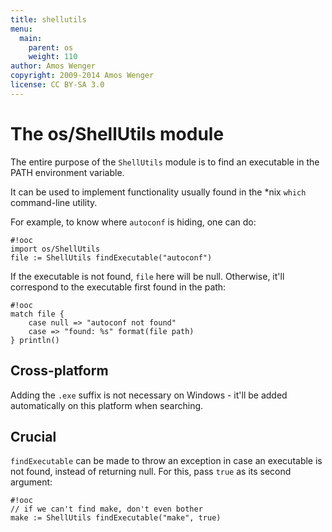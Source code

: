 ```yaml
---
title: shellutils
menu:
  main:
    parent: os
    weight: 110
author: Amos Wenger
copyright: 2009-2014 Amos Wenger
license: CC BY-SA 3.0
---
```



# The os/ShellUtils module

The entire purpose of the `ShellUtils` module is to find an
executable in the PATH environment variable.

It can be used to implement functionality usually found in the
*nix `which` command-line utility.

For example, to know where `autoconf` is hiding, one can do:

    #!ooc
    import os/ShellUtils
    file := ShellUtils findExecutable("autoconf")

If the executable is not found, `file` here will be null. Otherwise,
it'll correspond to the executable first found in the path:

    #!ooc
    match file {
        case null => "autoconf not found"
        case => "found: %s" format(file path)
    } println()

## Cross-platform

Adding the `.exe` suffix is not necessary on Windows - it'll be
added automatically on this platform when searching.

## Crucial

`findExecutable` can be made to throw an exception in case an
executable is not found, instead of returning null. For this, pass
`true` as its second argument:

    #!ooc
    // if we can't find make, don't even bother
    make := ShellUtils findExecutable("make", true)
